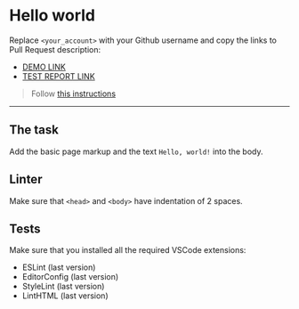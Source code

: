 # Hello world

Replace `<your_account>` with your Github username and copy the links to Pull Request description:
- [DEMO LINK](https://kseniia-chepur.github.io/layout_hello-world/)
- [TEST REPORT LINK](https://kseniia-chepur.github.io/layout_hello-world/report/html_report/)

> Follow [this instructions](https://mate-academy.github.io/layout_task-guideline/#how-to-solve-the-layout-tasks-on-github)
___

## The task

Add the basic page markup and the text `Hello, world!` into the body.

## Linter

Make sure that `<head>` and `<body>` have indentation of 2 spaces.

## Tests

Make sure that you installed all the required VSCode extensions:

- ESLint (last version)
- EditorConfig (last version)
- StyleLint (last version)
- LintHTML (last version)
